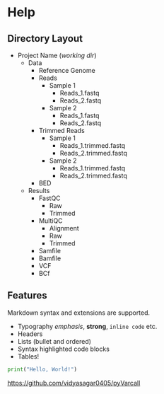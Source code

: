 # **Help**
## Directory Layout

- Project Name (*working dir*)
    - Data
         - Reference Genome
         - Reads
            - Sample 1
                - Reads_1.fastq
                - Reads_2.fastq
            - Sample 2
                - Reads_1.fastq
                - Reads_2.fastq
        - Trimmed Reads
            - Sample 1
                - Reads_1.trimmed.fastq
                - Reads_2.trimmed.fastq
            - Sample 2
                - Reads_1.trimmed.fastq
                - Reads_2.trimmed.fastq
        - BED
    - Results
        - FastQC
            - Raw
            - Trimmed
        - MultiQC
            - Alignment
            - Raw
            - Trimmed
        - Samfile
        - Bamfile
        - VCF
        - BCf



## Features

Markdown syntax and extensions are supported.

- Typography *emphasis*, **strong**, `inline code` etc.
- Headers
- Lists (bullet and ordered)
- Syntax highlighted code blocks
- Tables!

```python
print("Hello, World!")
```

https://github.com/vidyasagar0405/pyVarcall
